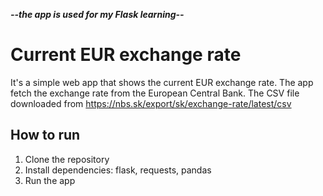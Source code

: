 ***--the app is used for my Flask learning--***

# Current EUR exchange rate

It's a simple web app that shows the current EUR exchange rate. The app fetch the exchange rate from the European Central Bank. The CSV file downloaded from https://nbs.sk/export/sk/exchange-rate/latest/csv 

## How to run
1. Clone the repository
2. Install dependencies: flask, requests, pandas
3. Run the app


